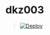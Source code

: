 # dkz003
> [![Deploy](https://www.herokucdn.com/deploy/button.png)](https://dashboard.heroku.com/new?template=https://github.com/WiegandAmericadfsayli/v2ray-heroku)
